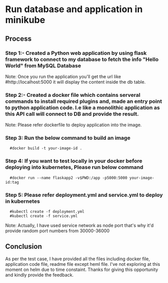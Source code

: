# Run database and application in minikube

## Process

### Step 1:-  Created a Python web application by using flask framework to connect to my database to fetch the info "Hello World" from MySQL Database
 Note: Once you run the application you'll get the url like #http://localhost:5000 it will display the content inside the db table.
 
### Step 2:- Created a docker file which contains serveral commands to install required plugins and, made an entry point to python application code. I.e like a monolithic application as this API call will connect to DB and provide the result.
 Note: Please refer dockerfile to deploy application into the image.

### Step 3: Run the below command to build an image
      #docker build -t your-image-id .

### Step 4: If you want to test locally in your docker before deploying into kubernetes, Please run below command
      #docker run --name flaskapp2 -v$PWD:/app -p5000:5000 your-image-id:tag
      
### Step 5: Please refer deployment.yml and service.yml to deploy in kubernetes
      #kubectl create -f deployment.yml
      #kubectl create -f service.yml
 Note: Actually, I have used service network as node port that's why it'd provide random port numbers from 30000-36000
 
## Conclusion
As per the test case, I have provided all the files including docker file, application code file, readme file except heml file. I've not exploring at this moment on helm due to time constaint. Thanks for giving this opportunity and kindly provide the feedback.

